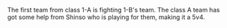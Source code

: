 The first team from class 1-A is fighting 1-B's team. The class A team has got some help from Shinso who is playing for them, making it a 5v4. 